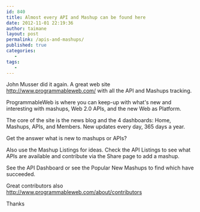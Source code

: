 ```yaml
---
id: 840
title: Almost every API and Mashup can be found here
date: 2012-11-01 22:19:36
author: taimane
layout: post
permalink: /apis-and-mashups/
published: true
categories:
   -
tags:
   -
---
```

John Musser did it again. A great web site http://www.programmableweb.com/ with all the API and Mashups tracking.

ProgrammableWeb is where you can keep-up with what's new and interesting with mashups, Web 2.0 APIs, and the new Web as Platform.

The core of the site is the news blog and the 4 dashboards: Home, Mashups, APIs, and Members. New updates every day, 365 days a year.

Get the answer what is new to mashups or APIs? 
Also use the Mashup Listings for ideas. Check the API Listings to see what APIs are available and contribute via the Share page to add a mashup.

See the API Dashboard or see the Popular New Mashups to find which have succeeded.

Great contributors also http://www.programmableweb.com/about/contributors

Thanks  

